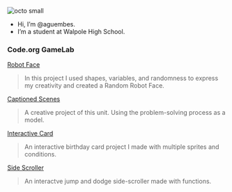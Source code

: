 ![octo small](https://github.com/aguembes/aguembes/assets/146837207/a34e0164-c8e4-4170-a99a-700c191e25ec)
- Hi, I’m @aguembes.
- I’m a student at Walpole High School.

### Code.org GameLab
[Robot Face](https://aguembes.github.io/robot/)
>In this project I used shapes, variables, and randomness to express my creativity and created a Random Robot Face.

[Captioned Scenes](https://studio.code.org/projects/gamelab/WjYvfA0NlObB3Acs4UGU5nw6sVCR6awbdWb73l82DT8)
>A creative project of this unit. Using the problem-solving process as a model.

[Interactive Card](https://studio.code.org/projects/gamelab/01Ybtk0R45uNsFddLl0ogJBz25fy9q88qYU70i9a4jk)
>An interactive birthday card project I made with multiple sprites and conditions.

[Side Scroller](https://studio.code.org/projects/gamelab/wqZekeYw7Q0E-ufqwbjn6PzkHZ3LiH6BwZ2WAxmD64g)
> An interactve jump and dodge side-scroller made with functions.

